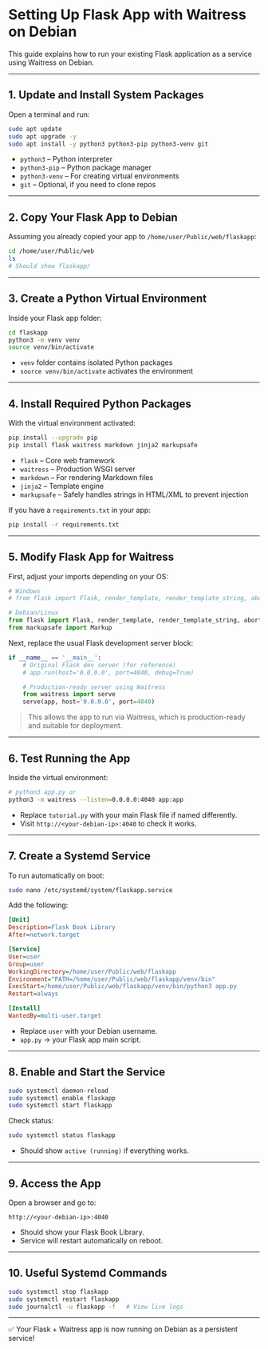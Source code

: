 # Setting Up Flask App with Waitress on Debian

This guide explains how to run your existing Flask application as a service using Waitress on Debian.

---

## 1. Update and Install System Packages

Open a terminal and run:

```bash
sudo apt update
sudo apt upgrade -y
sudo apt install -y python3 python3-pip python3-venv git
```

* `python3` – Python interpreter
* `python3-pip` – Python package manager
* `python3-venv` – For creating virtual environments
* `git` – Optional, if you need to clone repos

---

## 2. Copy Your Flask App to Debian

Assuming you already copied your app to `/home/user/Public/web/flaskapp`:

```bash
cd /home/user/Public/web
ls
# Should show flaskapp/
```

---

## 3. Create a Python Virtual Environment

Inside your Flask app folder:

```bash
cd flaskapp
python3 -m venv venv
source venv/bin/activate
```

* `venv` folder contains isolated Python packages
* `source venv/bin/activate` activates the environment

---

## 4. Install Required Python Packages

With the virtual environment activated:

```bash
pip install --upgrade pip
pip install flask waitress markdown jinja2 markupsafe
```

* `flask` – Core web framework
* `waitress` – Production WSGI server
* `markdown` – For rendering Markdown files
* `jinja2` – Template engine
* `markupsafe` – Safely handles strings in HTML/XML to prevent injection

If you have a `requirements.txt` in your app:

```bash
pip install -r requirements.txt
```

---

## 5. Modify Flask App for Waitress

First, adjust your imports depending on your OS:

```python
# Windows
# from flask import Flask, render_template, render_template_string, abort, Markup, url_for

# Debian/Linux
from flask import Flask, render_template, render_template_string, abort, url_for
from markupsafe import Markup
````

Next, replace the usual Flask development server block:

```python
if __name__ == '__main__':
    # Original Flask dev server (for reference)
    # app.run(host='0.0.0.0', port=4040, debug=True)

    # Production-ready server using Waitress
    from waitress import serve
    serve(app, host='0.0.0.0', port=4040)
```

> This allows the app to run via Waitress, which is production-ready and suitable for deployment.

---

## 6. Test Running the App

Inside the virtual environment:

```bash
# python3 app.py or
python3 -m waitress --listen=0.0.0.0:4040 app:app
```

* Replace `tutorial.py` with your main Flask file if named differently.
* Visit `http://<your-debian-ip>:4040` to check it works.

---

## 7. Create a Systemd Service

To run automatically on boot:

```bash
sudo nano /etc/systemd/system/flaskapp.service
```

Add the following:

```ini
[Unit]
Description=Flask Book Library
After=network.target

[Service]
User=user
Group=user
WorkingDirectory=/home/user/Public/web/flaskapp
Environment="PATH=/home/user/Public/web/flaskapp/venv/bin"
ExecStart=/home/user/Public/web/flaskapp/venv/bin/python3 app.py
Restart=always

[Install]
WantedBy=multi-user.target
```

* Replace `user` with your Debian username.
* `app.py` → your Flask app main script.

---

## 8. Enable and Start the Service

```bash
sudo systemctl daemon-reload
sudo systemctl enable flaskapp
sudo systemctl start flaskapp
```

Check status:

```bash
sudo systemctl status flaskapp
```

* Should show `active (running)` if everything works.

---

## 9. Access the App

Open a browser and go to:

```
http://<your-debian-ip>:4040
```

* Should show your Flask Book Library.
* Service will restart automatically on reboot.

---

## 10. Useful Systemd Commands

```bash
sudo systemctl stop flaskapp
sudo systemctl restart flaskapp
sudo journalctl -u flaskapp -f   # View live logs
```

---

✅ Your Flask + Waitress app is now running on Debian as a persistent service!
